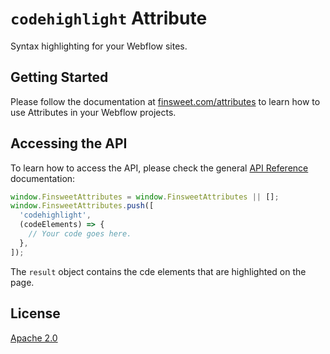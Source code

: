 # `codehighlight` Attribute

Syntax highlighting for your Webflow sites.

## Getting Started

Please follow the documentation at [finsweet.com/attributes](https://www.finsweet.com/attributes) to learn how to use Attributes in your Webflow projects.

## Accessing the API

To learn how to access the API, please check the general [API Reference](../attributes/README.md#api-reference) documentation:

```javascript
window.FinsweetAttributes = window.FinsweetAttributes || [];
window.FinsweetAttributes.push([
  'codehighlight',
  (codeElements) => {
    // Your code goes here.
  },
]);
```

The `result` object contains the cde elements that are highlighted on the page.

## License

[Apache 2.0](../../LICENSE.md)
